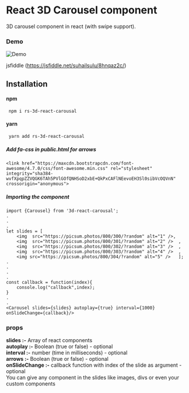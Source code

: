 # React 3D Carousel component

3D carousel component in react (with swipe support).

### Demo

![Demo](https://i.imgur.com/aa2QTOx.gif)

jsfiddle (https://jsfiddle.net/suhailsulu/8hnqaz2c/)

## Installation

#### npm

```
 npm i rs-3d-react-carousal
```

#### yarn

```
 yarn add rs-3d-react-carousal
```

##### Add fa-css in public.html for arrows

```
<link href="https://maxcdn.bootstrapcdn.com/font-awesome/4.7.0/css/font-awesome.min.css" rel="stylesheet" integrity="sha384-wvfXpqpZZVQGK6TAh5PVlGOfQNHSoD2xbE+QkPxCAFlNEevoEH3Sl0sibVcOQVnN" crossorigin="anonymous">
```

##### Importing the component

```shell
import {Carousel} from '3d-react-carousal';
.
.
.
let slides = [
    <img  src="https://picsum.photos/800/300/?random" alt="1" />,
    <img  src="https://picsum.photos/800/301/?random" alt="2" />  ,
    <img  src="https://picsum.photos/800/302/?random" alt="3" />  ,
    <img  src="https://picsum.photos/800/303/?random" alt="4" />  ,
    <img src="https://picsum.photos/800/304/?random" alt="5" />   ];
.
.
.
.
const callback = function(index){
    console.log("callback",index);
}
.
.
<Carousel slides={slides} autoplay={true} interval={1000} onSlideChange={callback}/>

```

### props

<b>slides :-</b> Array of react components  
<b>autoplay :-</b> Boolean (true or false) - optional  
<b>interval :-</b> number (time in milliseconds) - optional  
<b>arrows :-</b> Boolean (true or false) - optional  
<b>onSlideChange :-</b> callback function with index of the slide as argument - optional  
You can give any component in the slides like images, divs or even your custom components
